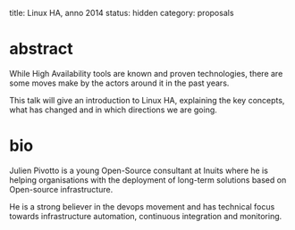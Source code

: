 title: Linux HA, anno 2014 
status: hidden
category: proposals


# abstract
While High Availability tools are known and proven technologies, there are
some moves make by the actors around it in the past years.

This talk will give an introduction to Linux HA, explaining the key
concepts, what has changed and in which directions we are going.

# bio
Julien Pivotto is a young Open-Source consultant at Inuits where he is
helping organisations with the deployment of long-term solutions based
on Open-source infrastructure.

He is a strong believer in the devops movement and has technical focus
towards infrastructure automation, continuous integration and
monitoring.
